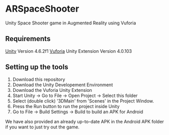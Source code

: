 # ARSpaceShooter
Unity Space Shooter game in Augmented Reality using Vuforia

## Requirements
[Unity](http://unity3d.com) Version 4.6.2f1
[Vuforia](https://developer.vuforia.com) Unity Extension Version 4.0.103

## Setting up the tools
1. Download this repository
2. Download the Unity Developement Environment
3. Download the Vuforia Unity Extension
4. Start Unity -> Go to File ->  Open Project -> Select this folder
5. Select (double click) '3DMain' from 'Scenes' in the Project Window.
6. Press the Run button to run the project inside Unity
7. Go to File -> Build Settings -> Build to build an APK for Android

We have also provided an already up-to-date APK in the Android APK folder if you want to just try out the game.
